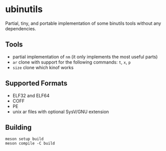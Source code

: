 # ubinutils
Partial, tiny, and portable implementation of some binutils tools without any dependencies.

## Tools 
- partial implementation of `nm` (it only implements the most useful parts)
- `ar` clone with support for the following commands: `t`, `x`, `p`
- `size` clone which kinof works

## Supported Formats
- ELF32 and ELF64 
- COFF
- PE
- unix ar files with optional SysV/GNU extension

## Building
```shell
meson setup build
meson compile -C build
```

